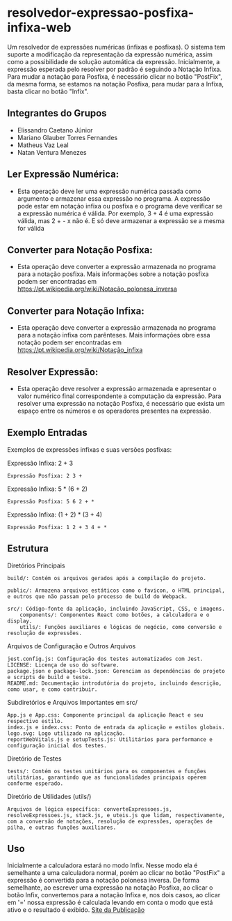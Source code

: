 # resolvedor-expressao-posfixa-infixa-web
Um resolvedor de expressões numéricas (infixas e posfixas). O sistema tem suporte a modificação da representação da expressão numérica, assim como a possibilidade de solução automática da expressão. Inicialmente, a expressão esperada pelo resolver por padrão é seguindo a Notação Infixa. Para mudar a notação para Posfixa, é necessário clicar no botão "PostFix", da mesma forma, se estamos na notação Posfixa, para mudar para a Infixa, basta clicar no botão "Infix".

## Integrantes do Grupos
* Elissandro Caetano Júnior
* Mariano Glauber Torres Fernandes
* Matheus Vaz Leal
* Natan Ventura Menezes


## Ler Expressão Numérica: 
* Esta operação deve ler uma expressão numérica passada como argumento e armazenar essa expressão no programa. A expressão pode estar em notação infixa ou posfixa e o programa deve verificar se a expressão numérica é válida. Por exemplo, 3 + 4 é uma expressão válida, mas 2 + - x não é. E só deve armazenar a expressão se a mesma for válida 
## Converter para Notação Posfixa: 
* Esta operação deve converter a expressão armazenada no programa para a notação posfixa. Mais informações sobre a notação posfixa podem ser encontradas em https://pt.wikipedia.org/wiki/Notacão_polonesa_inversa
## Converter para Notação Infixa: 
* Esta operação deve converter a expressão armazenada no programa para a notação infixa com parênteses. Mais informações obre essa notação podem ser encontradas em https://pt.wikipedia.org/wiki/Notação_infixa
## Resolver Expressão: 
* Esta operação deve resolver a expressão armazenada e apresentar o valor numérico final correspondente a computação da expressão. Para resolver uma expressão na notação Posfixa, é necessário que exista um espaço entre os números e os operadores presentes na expressão.


## Exemplo Entradas
Exemplos de expressões infixas e suas versões posfixas:

Expressão Infixa: 2 + 3

    Expressão Posfixa: 2 3 +

Expressão Infixa: 5 * (6 + 2)

    Expressão Posfixa: 5 6 2 + *

Expressão Infixa: (1 + 2) * (3 + 4)

    Expressão Posfixa: 1 2 + 3 4 + *

## Estrutura
Diretórios Principais

    build/: Contém os arquivos gerados após a compilação do projeto.

    public/: Armazena arquivos estáticos como o favicon, o HTML principal, e outros que não passam pelo processo de build do Webpack.

    src/: Código-fonte da aplicação, incluindo JavaScript, CSS, e imagens.
        components/: Componentes React como botões, a calculadora e o display.
        utils/: Funções auxiliares e lógicas de negócio, como conversão e resolução de expressões.

Arquivos de Configuração e Outros Arquivos

    jest.config.js: Configuração dos testes automatizados com Jest.
    LICENSE: Licença de uso do software.
    package.json e package-lock.json: Gerenciam as dependências do projeto e scripts de build e teste.
    README.md: Documentação introdutória do projeto, incluindo descrição, como usar, e como contribuir.

Subdiretórios e Arquivos Importantes em src/

    App.js e App.css: Componente principal da aplicação React e seu respectivo estilo.
    index.js e index.css: Ponto de entrada da aplicação e estilos globais.
    logo.svg: Logo utilizado na aplicação.
    reportWebVitals.js e setupTests.js: Utilitários para performance e configuração inicial dos testes.

Diretório de Testes

    tests/: Contém os testes unitários para os componentes e funções utilitárias, garantindo que as funcionalidades principais operem conforme esperado.

Diretório de Utilidades (utils/)

    Arquivos de lógica específica: converteExpressoes.js, resolveExpressoes.js, stack.js, e uteis.js que lidam, respectivamente, com a conversão de notações, resolução de expressões, operações de pilha, e outras funções auxiliares.


## Uso
Inicialmente a calculadora estará no modo Infix. Nesse modo ela é semelhante a uma calculadora normal, porém ao clicar no botão "PostFix" a expressão é convertida para a notação polonesa inversa. De forma semelhante, ao escrever uma expressão na notação Posfixa, ao clicar o botão Infix, convertemos para a notação Infixa e, nos dois casos, ao clicar em '=' nossa expressão é calculada levando em conta o modo que está ativo e o resultado é exibido.
[Site da Publicação](https://elissandro13.github.io/resolvedor-expressao-posfixa-infixa-web/)






